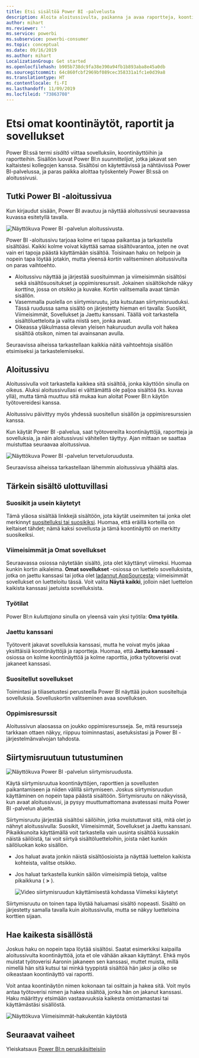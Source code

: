 ```yaml
---
title: Etsi sisältöä Power BI -palvelusta
description: Aloita aloitussivulta, paikanna ja avaa raportteja, koontinäyttöjä ja sovelluksia.
author: mihart
ms.reviewer: ''
ms.service: powerbi
ms.subservice: powerbi-consumer
ms.topic: conceptual
ms.date: 09/16/2019
ms.author: mihart
LocalizationGroup: Get started
ms.openlocfilehash: b905b738dc9fa38e390a94fb1b893aba8e45a0db
ms.sourcegitcommit: 64c860fcbf2969bf089cec358331a1fc1e0d39a8
ms.translationtype: HT
ms.contentlocale: fi-FI
ms.lasthandoff: 11/09/2019
ms.locfileid: "73863708"
---
```

# <a name="find-your-dashboards-reports-and-apps"></a>Etsi omat koontinäytöt, raportit ja sovellukset
Power BI:ssä termi *sisältö* viittaa sovelluksiin, koontinäyttöihin ja raportteihin. Sisällön luovat Power BI:n *suunnittelijat*, jotka jakavat sen kaltaistesi kollegojen kanssa. Sisältösi on käytettävissä ja nähtävissä Power BI-palvelussa, ja paras paikka aloittaa työskentely Power BI:ssä on aloitussivusi.

## <a name="explore-power-bi-home"></a>Tutki Power BI -aloitussivua
Kun kirjaudut sisään, Power BI avautuu ja näyttää aloitussivusi seuraavassa kuvassa esitetyllä tavalla.
 
![Näyttökuva Power BI -palvelun aloitussivusta.](media/end-user-home/power-bi-home.png)

Power BI -aloitussivu tarjoaa kolme eri tapaa paikantaa ja tarkastella sisältöäsi. Kaikki kolme voivat käyttää samaa sisältövarantoa, joten ne ovat vain eri tapoja päästä käyttämään sisältöä. Toisinaan haku on helpoin ja nopein tapa löytää jotakin, mutta yleensä *kortin* valitseminen aloitussivulta on paras vaihtoehto.

- Aloitussivu näyttää ja järjestää suosituimman ja viimeisimmän sisältösi sekä sisältösuositukset ja oppimisresurssit. Jokainen sisältökohde näkyy *korttina*, jossa on otsikko ja kuvake. Kortin valitsemalla avaat tämän sisällön.
- Vasemmalla puolella on siirtymisruutu, jota kutsutaan siirtymisruuduksi. Tässä ruudussa sama sisältö on järjestetty hieman eri tavalla: Suosikit, Viimeisimmät, Sovellukset ja Jaettu kanssani. Täällä voit tarkastella sisältöluetteloita ja valita niistä sen, jonka avaat.
- Oikeassa yläkulmassa olevan yleisen hakuruudun avulla voit hakea sisältöä otsikon, nimen tai avainsanan avulla.

Seuraavissa aiheissa tarkastellaan kaikkia näitä vaihtoehtoja sisällön etsimiseksi ja tarkastelemiseksi.

## <a name="home-canvas"></a>Aloitussivu
Aloitussivulla voit tarkastella kaikkea sitä sisältöä, jonka käyttöön sinulla on oikeus. Aluksi aloitussivullasi ei välttämättä ole paljoa sisältöä (ks. kuvaa yllä), mutta tämä muuttuu sitä mukaa kun aloitat Power BI:n käytön työtovereidesi kanssa.

Aloitussivu päivittyy myös yhdessä suositellun sisällön ja oppimisresurssien kanssa. 
 
Kun käytät Power BI -palvelua, saat työtovereilta koontinäyttöjä, raportteja ja sovelluksia, ja näin aloitussivusi vähitellen täyttyy. Ajan mittaan se saattaa muistuttaa seuraavaa aloitussivua.

![Näyttökuva Power BI -palvelun tervetuloruudusta.](media/end-user-home/power-bi-home-older.png)

 
Seuraavissa aiheissa tarkastellaan lähemmin aloitussivua ylhäältä alas.

## <a name="most-important-content-at-your-fingertips"></a>Tärkein sisältö ulottuvillasi

### <a name="favorites-and-frequents"></a>Suosikit ja usein käytetyt
Tämä yläosa sisältää linkkejä sisältöön, jota käytät useimmiten tai jonka olet merkinnyt [suositelluksi tai suosikiksi](end-user-favorite.md). Huomaa, että eräillä korteilla on keltaiset tähdet; nämä kaksi sovellusta ja tämä koontinäyttö on merkitty suosikeiksi.
 
### <a name="recents-and-my-apps"></a>Viimeisimmät ja Omat sovellukset
Seuraavassa osiossa näytetään sisältö, jota olet käyttänyt viimeksi. Huomaa kunkin kortin aikaleima. **Omat sovellukset** -osiossa on luettelo sovelluksista, jotka on jaettu kanssasi tai jotka olet [ladannut AppSourcesta](end-user-apps.md); viimeisimmät sovellukset on luetteloitu tässä. Voit valita **Näytä kaikki**, jolloin näet luettelon kaikista kanssasi jaetuista sovelluksista.

### <a name="workspaces"></a>Työtilat
Power BI:n *kuluttajana* sinulla on yleensä vain yksi työtila: **Oma työtila**. 

### <a name="shared-with-me"></a>Jaettu kanssani
Työtoverit jakavat sovelluksia kanssasi, mutta he voivat myös jakaa yksittäisiä koontinäyttöjä ja raportteja. Huomaa, että **Jaettu kanssani** -osiossa on kolme koontinäyttöä ja kolme raporttia, jotka työtoverisi ovat jakaneet kanssasi.

### <a name="recommended-apps"></a>Suositellut sovellukset
Toimintasi ja tiliasetustesi perusteella Power BI näyttää joukon suositeltuja sovelluksia. Sovelluskortin valitseminen avaa sovelluksen.
 
### <a name="learning-resources"></a>Oppimisresurssit
Aloitussivun alaosassa on joukko oppimisresursseja. Se, mitä resursseja tarkkaan ottaen näkyy, riippuu toiminnastasi, asetuksistasi ja Power BI -järjestelmänvalvojan tahdosta. 
 
## <a name="explore-the-nav-pane"></a>Siirtymisruutuun tutustuminen

![Näyttökuva Power BI -palvelun siirtymisruudusta.](media/end-user-home/power-bi-nav-bar.png)


Käytä siirtymisruutua koontinäyttöjen, raporttien ja sovellusten paikantamiseen ja niiden välillä siirtymiseen. Joskus siirtymisruudun käyttäminen on nopein tapa päästä sisältöön.
Siirtymisruutu on näkyvissä, kun avaat aloitussivusi, ja pysyy muuttumattomana avatessasi muita Power BI -palvelun alueita.
  
Siirtymisruutu järjestää sisältösi säilöihin, jotka muistuttavat sitä, mitä olet jo nähnyt aloitussivulla: Suosikit, Viimeisimmät, Sovellukset ja Jaettu kanssani. Pikaikkunoita käyttämällä voit tarkastella vain uusinta sisältöä kussakin näistä säilöistä, tai voit siirtyä sisältöluetteloihin, joista näet kunkin säilöluokan koko sisällön.
 
- Jos haluat avata jonkin näistä sisältöosioista ja näyttää luettelon kaikista kohteista, valitse otsikko.
- Jos haluat tarkastella kunkin säilön viimeisimpiä tietoja, valitse pikaikkuna ( **>** ).

    ![Video siirtymisruudun käyttämisestä kohdassa Viimeksi käytetyt](media/end-user-home/power-bi-nav-bar.gif)

 
Siirtymisruutu on toinen tapa löytää haluamasi sisältö nopeasti. Sisältö on järjestetty samalla tavalla kuin aloitussivulla, mutta se näkyy luetteloina korttien sijaan. 

## <a name="search-all-of-your-content"></a>Hae kaikesta sisällöstä
Joskus haku on nopein tapa löytää sisältösi. Saatat esimerkiksi kaipailla aloitussivulta koontinäyttöä, jota et ole vähään aikaan käyttänyt. Ehkä myös muistat työtoverisi Aaronin jakaneen sen kanssasi, muttet muista, millä nimellä hän sitä kutsui tai minkä tyyppistä sisältöä hän jakoi ja oliko se oikeastaan koontinäyttö vai raportti.
 
Voit antaa koontinäytön nimen kokonaan tai osittain ja hakea sitä. Voit myös antaa työtoverisi nimen ja hakea sisältöä, jonka hän on jakanut kanssasi. Haku määrittyy etsimään vastaavuuksia kaikesta omistamastasi tai käyttämästäsi sisällöstä.

![Näyttökuva Viimeisimmät-hakukentän käytöstä](media/end-user-home/power-bi-search.png)

## <a name="next-steps"></a>Seuraavat vaiheet
Yleiskatsaus [Power BI:n peruskäsitteisiin](end-user-basic-concepts.md)

